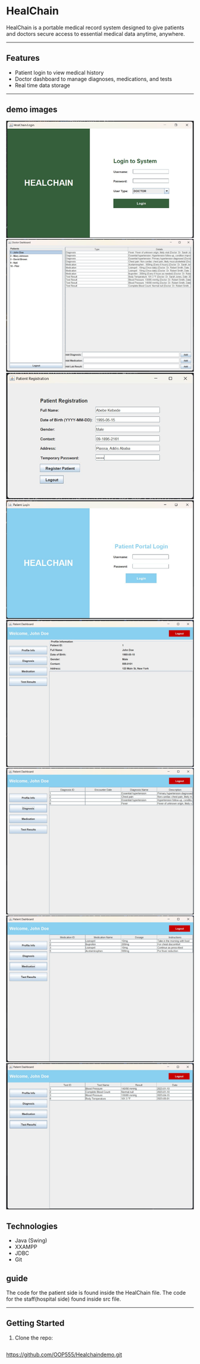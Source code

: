 # HealChain
HealChain is a portable medical record system designed to give patients and doctors secure access to essential medical data anytime, anywhere.

---

## Features

- Patient login to view medical history
- Doctor dashboard to manage diagnoses, medications, and tests
- Real time data storage

---
## demo images
![](https://github.com/OOP555/Healchaindemo/blob/122056d5fbe64dfd8db917b81955cede27564c63/photo_2025-06-10_04-52-55.jpg)
![](https://github.com/OOP555/Healchaindemo/blob/122056d5fbe64dfd8db917b81955cede27564c63/photo_2025-06-10_04-53-09.jpg)
![](https://github.com/OOP555/Healchaindemo/blob/122056d5fbe64dfd8db917b81955cede27564c63/photo_2025-06-10_04-53-15.jpg)
![](https://github.com/OOP555/Healchaindemo/blob/122056d5fbe64dfd8db917b81955cede27564c63/photo_2025-06-10_04-53-43.jpg)
![](https://github.com/OOP555/Healchaindemo/blob/12ce550b21ce675c6092890d9ff4ca616f0a54cd/photo_2025-06-10_04-53-22.jpg)
![](https://github.com/OOP555/Healchaindemo/blob/12ce550b21ce675c6092890d9ff4ca616f0a54cd/photo_2025-06-10_04-53-27.jpg)
![](https://github.com/OOP555/Healchaindemo/blob/12ce550b21ce675c6092890d9ff4ca616f0a54cd/photo_2025-06-10_04-53-32.jpg)
![](https://github.com/OOP555/Healchaindemo/blob/12ce550b21ce675c6092890d9ff4ca616f0a54cd/photo_2025-06-10_04-53-38.jpg)

## Technologies

- Java (Swing)
- XXAMPP
- JDBC
- Git
## guide 
The code for the patient side is found inside the HealChain file.
The code for the staff(hospital side) found inside src file.

---

## Getting Started

1. Clone the repo:
   ```bash
  https://github.com/OOP555/Healchaindemo.git   
